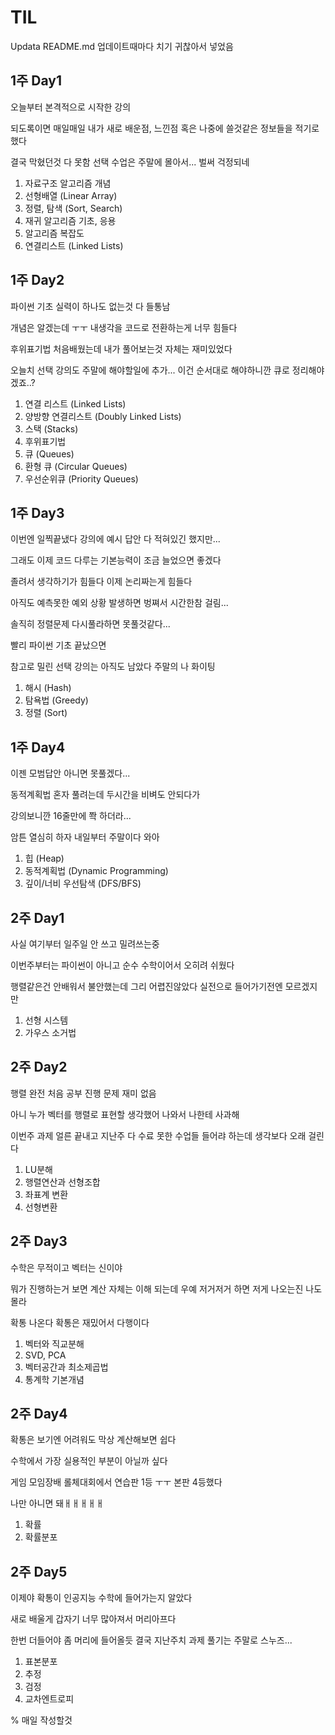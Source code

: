 # TIL

Updata README.md   업데이트때마다 치기 귀찮아서 넣었음


## 1주 Day1

오늘부터 본격적으로 시작한 강의

되도록이면 매일매일 내가 새로 배운점, 느낀점 혹은 나중에 쓸것같은 정보들을 적기로 했다

결국 막혔던것 다 못함 선택 수업은 주말에 몰아서... 벌써 걱정되네


1. 자료구조 알고리즘 개념
2. 선형배열 (Linear Array)
3. 정렬, 탐색 (Sort, Search)
4. 재귀 알고리즘 기초, 응용
5. 알고리즘 복잡도
6. 연결리스트 (Linked Lists)

## 1주 Day2

파이썬 기초 실력이 하나도 없는것 다 들통남

개념은 알겠는데 ㅜㅜ 내생각을 코드로 전환하는게 너무 힘들다

후위표기법 처음배웠는데 내가 풀어보는것 자체는 재미있었다

오늘치 선택 강의도 주말에 해야할일에 추가... 이건 순서대로 해야하니깐 큐로 정리해야겠죠..?


1. 연결 리스트 (Linked Lists)
2. 양방향 연결리스트 (Doubly Linked Lists)
3. 스택 (Stacks)
4. 후위표기법
5. 큐 (Queues)
6. 환형 큐 (Circular Queues)
7. 우선순위큐 (Priority Queues)

## 1주 Day3

이번엔 일찍끝냈다 강의에 예시 답안 다 적혀있긴 했지만...

그래도 이제 코드 다루는 기본능력이 조금 늘었으면 좋겠다

졸려서 생각하기가 힘들다 이제 논리짜는게 힘들다

아직도 예측못한 예외 상황 발생하면 벙쪄서 시간한참 걸림...

솔직히 정렬문제 다시풀라하면 못풀것같다...

빨리 파이썬 기초 끝났으면

참고로 밀린 선택 강의는 아직도 남았다 주말의 나 화이팅

1. 해시 (Hash)
2. 탐욕법 (Greedy)
3. 정렬 (Sort)

## 1주 Day4

이젠 모범답안 아니면 못풀겠다...

동적계획법 혼자 풀려는데 두시간을 비벼도 안되다가

강의보니깐 16줄만에 쫙 하더라...

암튼 열심히 하자 내일부터 주말이다 와아

1. 힙 (Heap)
2. 동적계획법 (Dynamic Programming)
3. 깊이/너비 우선탐색 (DFS/BFS)

## 2주 Day1

사실 여기부터 일주일 안 쓰고 밀려쓰는중

이번주부터는 파이썬이 아니고 순수 수학이어서 오히려 쉬웠다

행렬같은건 안배워서 불안했는데 그리 어렵진않았다 실전으로 들어가기전엔 모르겠지만

1. 선형 시스템
2. 가우스 소거법

## 2주 Day2

행렬 완전 처음 공부 진행 문제 재미 없음

아니 누가 벡터를 행렬로 표현할 생각했어 나와서 나한테 사과해

이번주 과제 얼른 끝내고 지난주 다 수료 못한 수업들 들어랴 하는데 생각보다 오래 걸린다

1. LU분해
2. 행렬연산과 선형조합
3. 좌표계 변환
4. 선형변환

## 2주 Day3

수학은 무적이고 벡터는 신이야

뭐가 진행하는거 보면 계산 자체는 이해 되는데 우예 저거저거 하면 저게 나오는진 나도 몰라

확통 나온다 확통은 재밌어서 다행이다

1. 벡터와 직교분해
2. SVD, PCA
3. 벡터공간과 최소제곱법
4. 통계학 기본개념

## 2주 Day4

확통은 보기엔 어려워도 막상 계산해보면 쉽다

수학에서 가장 실용적인 부분이 아닐까 싶다

게임 모임장배 롤체대회에서 연습판 1등 ㅜㅜ 본판 4등했다

나만 아니면 돼ㅐㅐㅐㅐㅐ

1. 확률
2. 확률분포

## 2주 Day5

이제야 확통이 인공지능 수학에 들어가는지 알았다

새로 배울게 갑자기 너무 많아져서 머리아프다

한번 더들어야 좀 머리에 들어올듯 결국 지난주치 과제 풀기는 주말로 스누즈...

1. 표본분포
2. 추정
3. 검정
4. 교차엔트로피

% 매일 작성할것

